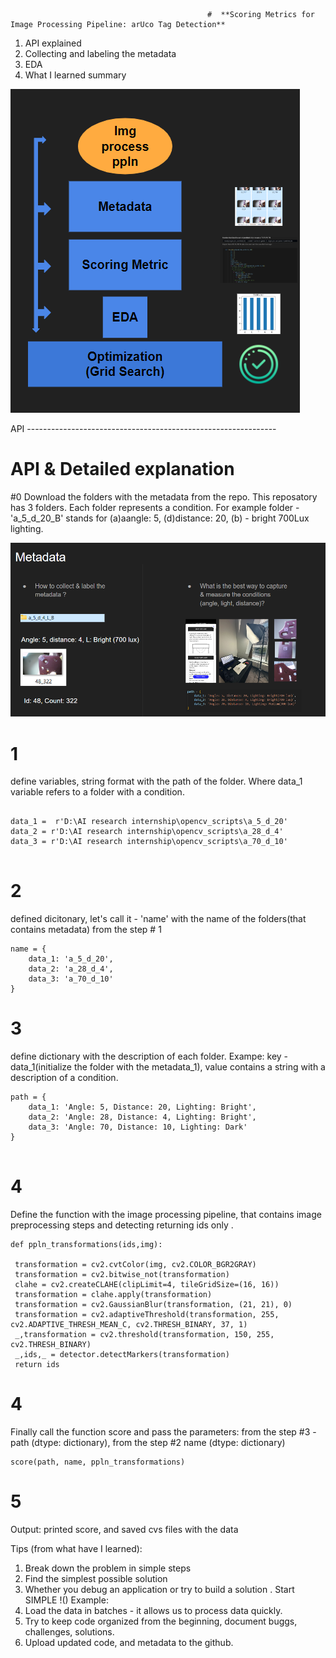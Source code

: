                                                #  **Scoring Metrics for Image Processing Pipeline: arUco Tag Detection**

  1. API explained
  2. Collecting and labeling the metadata
  3. EDA
  4. What I learned summary 



![image](https://github.com/AlbinaKrasykova/Scoring-metrics-for-Img-processing-pipeline-arUco-Tag-detection-/blob/main/image%20(3).png)


API --------------------------------------------------------------





# API & Detailed explanation  


#0 Download the folders with the metadata from the repo.
This reposatory has 3 folders. Each folder represents a condition. For example folder - 'a_5_d_20_B' stands for (a)aangle: 5, (d)distance: 20, (b) - bright 700Lux lighting.  

![image](https://github.com/AlbinaKrasykova/Scoring-metrics-for-Img-processing-pipeline-arUco-Tag-detection-/blob/main/image%20(5).png)

# 1 
define variables, string format  with the path of the folder. Where data_1 variable refers to a folder with a condition. 

```

data_1 =  r'D:\AI research internship\opencv_scripts\a_5_d_20'
data_2 = r'D:\AI research internship\opencv_scripts\a_28_d_4'
data_3 = r'D:\AI research internship\opencv_scripts\a_70_d_10'
        
```

# 2 
defined dicitonary, let's call it - 'name' with the name of the folders(that contains metadata) from the  step # 1 
```
name = {
    data_1: 'a_5_d_20',
    data_2: 'a_28_d_4',
    data_3: 'a_70_d_10'
}
```

# 3 
define dictionary with the description of each folder. Exampe: key - data_1(initialize the folder with the metadata_1), value contains a string with a description of a condition. 
```
path = {
    data_1: 'Angle: 5, Distance: 20, Lighting: Bright',
    data_2: 'Angle: 28, Distance: 4, Lighting: Bright',
    data_3: 'Angle: 70, Distance: 10, Lighting: Dark'
}


```
# 4
Define the function with the image processing pipeline, that contains image preprocessing steps and detecting returning ids only .  

```
def ppln_transformations(ids,img):

 transformation = cv2.cvtColor(img, cv2.COLOR_BGR2GRAY)
 transformation = cv2.bitwise_not(transformation)
 clahe = cv2.createCLAHE(clipLimit=4, tileGridSize=(16, 16))
 transformation = clahe.apply(transformation)
 transformation = cv2.GaussianBlur(transformation, (21, 21), 0)
 transformation = cv2.adaptiveThreshold(transformation, 255, cv2.ADAPTIVE_THRESH_MEAN_C, cv2.THRESH_BINARY, 37, 1)
 _,transformation = cv2.threshold(transformation, 150, 255, cv2.THRESH_BINARY) 
 _,ids,_ = detector.detectMarkers(transformation)  
 return ids

```



# 4 
Finally call the function score and pass the parameters: from the step #3 -  path (dtype: dictionary), from the step #2 name (dtype: dictionary) 

```
score(path, name, ppln_transformations)

```
# 5

Output: printed score, and saved cvs files with the data 


Tips (from what have I learned):

1. Break down the problem in simple steps
2. Find the simplest possible solution
3. Whether you debug an application or try to build a solution . Start SIMPLE !()
Example:
4. Load the data in batches - it allows us to process data quickly.
5. Try to keep code organized from the beginning, document buggs, challenges, solutions.
6. Upload updated code, and metadata to the github. 

